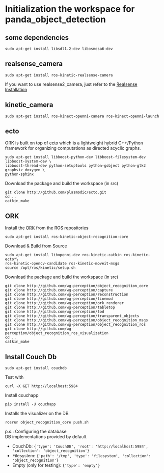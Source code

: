# Initialization the workspace for panda_object_detection

## some dependencies
```
sudo apt-get install libsdl1.2-dev libosmesa6-dev
```

## realsense_camera
```
sudo apt-get install ros-kinetic-realsense-camera
```
If you want to use realsense2_camera, just refer to the [Realsense Installation](https://ids-git.fzi.de/lou/panda_object_detection/blob/master/3_doc/Realsense_Initialization.md)

## kinetic_camera
```
sudo apt-get install ros-kinect-openni-camera ros-kinect-openni-launch
```

## ecto

ORK is built on top of [ecto](http://plasmodic.github.io/ecto/) which is a 
lightweight hybrid C++/Python framework for organizing computations as directed 
acyclic graphs.

```
sudo apt-get install libboost-python-dev libboost-filesystem-dev libboost-system-dev \
libboost-thread-dev python-setuptools python-gobject python-gtk2 graphviz doxygen \
python-sphinx 
```
Download the package and build the workspace (in src)
```
git clone http://github.com/plasmodic/ecto.git
cd ..
catkin_make
```

## ORK
Install the [ORK](https://wg-perception.github.io/object_recognition_core/) from the ROS repositories
```
sudo apt-get install ros-kinetic-object-recognition-core
```

Download & Build from Source  
```
sudo apt-get install libopenni-dev ros-kinetic-catkin ros-kinetic-ecto*\
ros-kinetic-opencv-candidate ros-kinetic-moveit-msgs
source /opt/ros/kinetic/setup.sh
```
Download the package and build the workspace (in src)
```
git clone http://github.com/wg-perception/object_recognition_core
git clone http://github.com/wg-perception/capture
git clone http://github.com/wg-perception/reconstruction
git clone http://github.com/wg-perception/linemod
git clone http://github.com/wg-perception/ork_renderer
git clone http://github.com/wg-perception/tabletop
git clone http://github.com/wg-perception/tod
git clone http://github.com/wg-perception/transparent_objects
git clone http://github.com/wg-perception/object_recognition_msgs
git clone http://github.com/wg-perception/object_recognition_ros
git clone http://github.com/wg-perception/object_recognition_ros_visualization
cd ..
catkin_make
```

## Install Couch Db
```
sudo apt-get install couchdb 
```
Test with 
```
curl -X GET http://localhost:5984
```
Install couchapp 
```
pip install -U couchapp
```
Installs the visualizer on the DB 
```
rosrun object_recognition_core push.sh
```

p.s.: Configuring the database  
DB implementations provided by default
- CouchDb: `{'type': 'CouchDB', 'root': 'http://localhost:5984', 'collection': 'object_recognition'}`
- Filesystem: `{'path': '/tmp', 'type': 'filesystem', 'collection': 'object_recognition'}`
- Empty (only for testing): `{'type': 'empty'}`   
